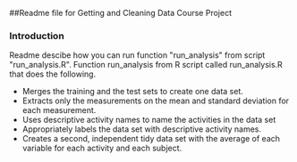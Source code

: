 ##Readme file for Getting and Cleaning Data Course Project

### Introduction
Readme descibe how you can run function "run_analysis" from script "run_analysis.R".
Function run_analysis from R script called run_analysis.R that does the following. 
- Merges the training and the test sets to create one data set.
- Extracts only the measurements on the mean and standard deviation for each measurement. 
- Uses descriptive activity names to name the activities in the data set
- Appropriately labels the data set with descriptive activity names. 
- Creates a second, independent tidy data set with the average of each variable for each activity and each subject. 
